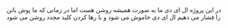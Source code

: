 در این پروژه ال ای دی ما به صورت همیشه روشن هست اما در زمانی که ما پوش باتن را فشار می دهیم ال ای دی خاموش می شود و با رها کردن کلید مجدد روشن می شود 
